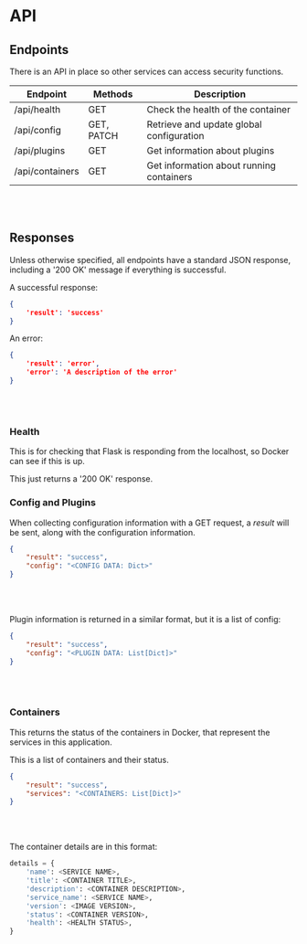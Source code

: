 # API
## Endpoints

There is an API in place so other services can access security functions.

| Endpoint           | Methods    | Description                              |
| ------------------ | ---------- | ---------------------------------------- |
| /api/health        | GET        | Check the health of the container        |
| /api/config        | GET, PATCH | Retrieve and update global configuration |
| /api/plugins       | GET        | Get information about plugins            |
| /api/containers    | GET        | Get information about running containers |
</br></br>


## Responses

Unless otherwise specified, all endpoints have a standard JSON response, including a '200 OK' message if everything is successful.

A successful response:
```json
{
    'result': 'success'
}
```

An error:
```json
{
    'result': 'error',
    'error': 'A description of the error'
}
```
</br></br>


### Health

This is for checking that Flask is responding from the localhost, so Docker can see if this is up.

This just returns a '200 OK' response.


### Config and Plugins

When collecting configuration information with a GET request, a _result_ will be sent, along with the configuration information.

```json
{
    "result": "success",
    "config": "<CONFIG DATA: Dict>"
}
```
</br></br>

Plugin information is returned in a similar format, but it is a list of config:
```json
{
    "result": "success",
    "config": "<PLUGIN DATA: List[Dict]>"
}
```
</br></br>


### Containers

This returns the status of the containers in Docker, that represent the services in this application.

This is a list of containers and their status.

```json
{
    "result": "success",
    "services": "<CONTAINERS: List[Dict]>"
}
```
</br></br>


The container details are in this format:

```python
details = {
    'name': <SERVICE NAME>,
    'title': <CONTAINER TITLE>,
    'description': <CONTAINER DESCRIPTION>,
    'service_name': <SERVICE NAME>,
    'version': <IMAGE VERSION>,
    'status': <CONTAINER VERSION>,
    'health': <HEALTH STATUS>,
}
```

